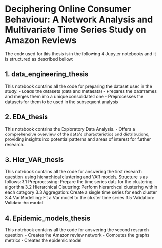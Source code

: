 
# Deciphering Online Consumer Behaviour: A Network Analysis and Multivariate Time Series Study on Amazon Reviews


The code used for this thesis is in the following 4 Jupyter notebooks and it is structured as described bellow:


## 1. data_engineering_thesis
This notebook contains all the code for preparing the dataset used in the study.
	- Loads the datasets (data and metadata)
	- Prepares the dataframes and merges them into a unique consolidated one
	- Preprocesses the datasets for them to be used in the subsequent analysis

## 2. EDA_thesis
This notebook contains the Exploratory Data Analysis.
	- Offers a comprehensive overview of the data's characteristics and distributions, providing insights into potential patterns and areas of interest for further research.

## 3. Hier_VAR_thesis
This notebook contains all the code for answering the first research question, using hierarchical clustering and VAR models. Structure is as follows:
	3.1 Preprocessing: Prepare the time series data for the clustering algorithm
	3.2 Hierarchical Clsutering: Perform hierarchical clustering within each category
	3.3 Aggregation: Create a single time series for each cluster
	3.4 Var Modelling: Fit a Var model to the cluster time series
	3.5 Validation: Validate the model

## 4. Epidemic_models_thesis
This notebook contains all the code for answering the second research question.
	- Creates the Amazon review network
	- Computes the graphs metrics
	- Creates the epidemic model
